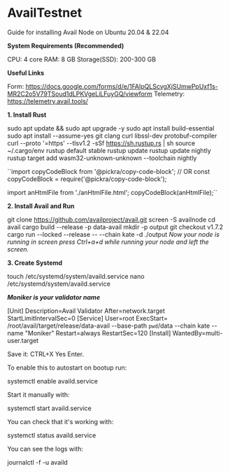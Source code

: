 # AvailTestnet
Guide for installing Avail Node on Ubuntu 20.04 &amp; 22.04

**System Requirements (Recommended)**

CPU: 4 core
RAM: 8 GB
Storage(SSD): 200-300 GB

**Useful Links**

Form: https://docs.google.com/forms/d/e/1FAIpQLScvgXjSUmwPpUxf1s-MR2C2o5V79TSoud1dLPKVgeLiLFuyGQ/viewform
Telemetry: https://telemetry.avail.tools/

**1. Install Rust**


sudo apt update && sudo apt upgrade -y
sudo apt install build-essential
sudo apt install --assume-yes git clang curl libssl-dev protobuf-compiler
curl --proto '=https' --tlsv1.2 -sSf https://sh.rustup.rs | sh
source ~/.cargo/env
rustup default stable
rustup update
rustup update nightly
rustup target add wasm32-unknown-unknown --toolchain nightly

``import copyCodeBlock from '@pickra/copy-code-block';
// OR
const copyCodeBlock = require('@pickra/copy-code-block');

import anHtmlFile from './anHtmlFile.html';
copyCodeBlock(anHtmlFile);``

**2. Install Avail and Run**

git clone https://github.com/availproject/avail.git
screen -S availnode 
cd avail
cargo build --release -p data-avail
mkdir -p output
git checkout v1.7.2
cargo run --locked --release -- --chain kate -d ./output
*Now your node is running in screen press Ctrl+a+d while running your node and left the screen.*

**3. Create Systemd**

touch /etc/systemd/system/availd.service
nano /etc/systemd/system/availd.service

***Moniker is your validator name***

[Unit] 
Description=Avail Validator
After=network.target
StartLimitIntervalSec=0
[Service] 
User=root 
ExecStart= /root/avail/target/release/data-avail --base-path `pwd`/data --chain kate --name "Moniker"
Restart=always 
RestartSec=120
[Install] 
WantedBy=multi-user.target

Save it: CTRL+X Yes Enter.


To enable this to autostart on bootup run:

systemctl enable availd.service

Start it manually with:

systemctl start availd.service

You can check that it's working with:

systemctl status availd.service

You can see the logs with:

journalctl -f -u availd



